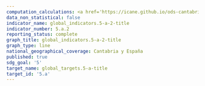 ```yaml
---
computation_calculations: <a href='https://icane.github.io/ods-cantabria/assets/pdf/5.a.2.1.pdf' target='_blank'>Grado en que el marco jurídico garantiza la igualdad de derechos de la mujer a la propiedad o el control de tierras</a>
data_non_statistical: false
indicator_name: global_indicators.5-a-2-title
indicator_number: 5.a.2
reporting_status: complete
graph_title: global_indicators.5-a-2-title
graph_type: line
national_geographical_coverage: Cantabria y España
published: true
sdg_goal: '5'
target_name: global_targets.5-a-title
target_id: '5.a'
---
```

